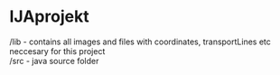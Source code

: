 # IJAprojekt

/lib - contains all images and files with coordinates, transportLines etc neccesary for this project
<br>
/src - java source folder
